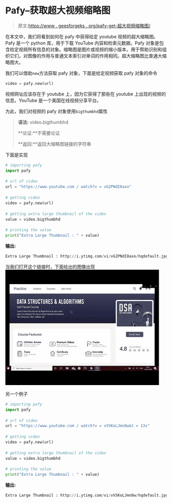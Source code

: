 # Pafy–获取超大视频缩略图

> 原文:[https://www . geesforgeks . org/pafy-get-超大视频缩略图/](https://www.geeksforgeeks.org/pafy-getting-extra-large-thumbnail-of-video/)

在本文中，我们将看到如何在 pafy 中获得给定 youtube 视频的超大缩略图。Pafy 是一个 python 库，用于下载 YouTube 内容和检索元数据。Pafy 对象是包含给定视频所有信息的对象。缩略图是图片或视频的缩小版本，用于帮助识别和组织它们，对图像的作用与普通文本索引对单词的作用相同。超大缩略图比普通大缩略图大。

我们可以借助`new`方法获取 pafy 对象，下面是给定视频获取 pafy 对象的命令

```py
video = pafy.new(url)
```

视频网址应该存在于 youtube 上，因为它获得了那些在 youtube 上出现的视频的信息。YouTube 是一个美国在线视频分享平台。

为此，我们对视频的 pafy 对象使用`bigthumbhd`属性

> **语法:** video.bigthumbhd
> 
> **论证:**不需要论证
> 
> **返回:**返回大缩略图链接的字符串

下面是实现

```py
# importing pafy
import pafy 

# url of video 
url = "https://www.youtube.com / watch?v = vG2PNdI8axo"

# getting video
video = pafy.new(url) 

# getting extra large thumbnail of the video
value = video.bigthumbhd

# printing the value
print("Extra Large Thumbnail : " + value)
```

**输出:**

```py
Extra Large Thumbnail : http://i.ytimg.com/vi/vG2PNdI8axo/hqdefault.jpg

```

当我们打开这个链接时，下面给出的图像出现
![](img/3e936bfb1c7b833af09b4f8b52ba20be.png)

另一个例子

```py
# importing pafy
import pafy 

# url of video 
url = "https://www.youtube.com / watch?v = vVSKoLJmn8w&t = 13s"

# getting video
video = pafy.new(url) 

# getting extra large thumbnail of the video
value = video.bigthumbhd

# printing the value
print("Extra Large Thumbnail : " + value)
```

**输出:**

```py
Extra Large Thumbnail : http://i.ytimg.com/vi/vVSKoLJmn8w/hqdefault.jpg

```